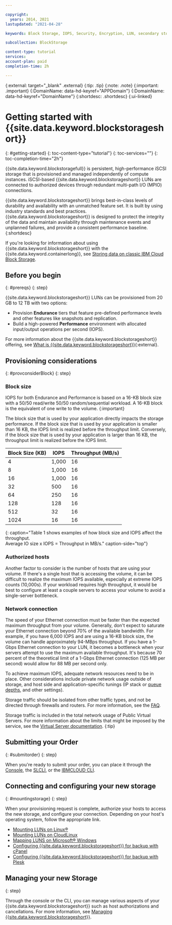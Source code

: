 ```yaml
---

copyright:
  years: 2014, 2021
lastupdated: "2021-04-28"

keywords: Block Storage, IOPS, Security, Encryption, LUN, secondary storage, mount storage, provision storage, ISCSI, MPIO, redundant

subcollection: BlockStorage

content-type: tutorial
services:
account-plan: paid
completion-time: 2h

---
```

{:external: target="_blank" .external}
{:tip: .tip}
{:note: .note}
{:important: .important}
{:DomainName: data-hd-keyref="APPDomain"}
{:DomainName: data-hd-keyref="DomainName"}
{:shortdesc: .shortdesc}
{:ui-linked}

# Getting started with {{site.data.keyword.blockstorageshort}}
{: #getting-started}
{: toc-content-type="tutorial"}
{: toc-services=""}
{: toc-completion-time="2h"}

{{site.data.keyword.blockstoragefull}} is persistent, high-performance iSCSI storage that is provisioned and managed independently of compute instances. iSCSI-based {{site.data.keyword.blockstorageshort}} LUNs are connected to authorized devices through redundant multi-path I/O (MPIO) connections.

{{site.data.keyword.blockstorageshort}} brings best-in-class levels of durability and availability with an unmatched feature set. It is built by using industry standards and best practices. {{site.data.keyword.blockstorageshort}} is designed to protect the integrity of the data and maintain availability through maintenance events and unplanned failures, and provide a consistent performance baseline.
{:shortdesc}

If you're looking for information about using {{site.data.keyword.blockstorageshort}} with the {{site.data.keyword.containerlong}}, see [Storing data on classic IBM Cloud Block Storage](/docs/containers?topic=containers-block_storage).

## Before you begin
{: #prereqs}
{: step}

{{site.data.keyword.blockstorageshort}} LUNs can be provisioned from 20 GB to 12 TB with two options: <br/>
- Provision **Endurance** tiers that feature pre-defined performance levels and other features like snapshots and replication.
- Build a high-powered **Performance** environment with allocated input/output operations per second (IOPS).

For more information about the {{site.data.keyword.blockstorageshort}} offering, see [What is {{site.data.keyword.blockstorageshort}}](https://www.ibm.com/cloud/block-storage){:external}.

## Provisioning considerations
{: #provconsiderBlock}
{: step}

### Block size

IOPS for both Endurance and Performance is based on a 16-KB block size with a 50/50 read/write 50/50 random/sequential workload. A 16-KB block is the equivalent of one write to the volume.
{:important}

The block size that is used by your application directly impacts the storage performance. If the block size that is used by your application is smaller than 16 KB, the IOPS limit is realized before the throughput limit. Conversely, if the block size that is used by your application is larger than 16 KB, the throughput limit is realized before the IOPS limit.

| Block Size (KB) | IOPS | Throughput (MB/s) |
|-----|-----|-----|
| 4 | 1,000 | 16 |
| 8 | 1,000 | 16 |
| 16 | 1,000 | 16 |
| 32 | 500 | 16 |
| 64 | 250 | 16 |
| 128 | 128 | 16 |
| 512 | 32 | 16 |
| 1024 | 16 | 16 |
{: caption="Table 1 shows examples of how block size and IOPS affect the throughput.<br/>Average IO size x IOPS = Throughput in MB/s." caption-side="top"}

### Authorized hosts

Another factor to consider is the number of hosts that are using your volume. If there's a single host that is accessing the volume, it can be difficult to realize the maximum IOPS available, especially at extreme IOPS counts (10,000s). If your workload requires high throughput, it would be best to configure at least a couple servers to access your volume to avoid a single-server bottleneck.

### Network connection

The speed of your Ethernet connection must be faster than the expected maximum throughput from your volume. Generally, don't expect to saturate your Ethernet connection beyond 70% of the available bandwidth. For example, if you have 6,000 IOPS and are using a 16-KB block size, the volume can handle approximately 94-MBps throughput. If you have a 1-Gbps Ethernet connection to your LUN, it becomes a bottleneck when your servers attempt to use the maximum available throughput. It's because 70 percent of the theoretical limit of a 1-Gbps Ethernet connection (125 MB per second) would allow for 88 MB per second only.

To achieve maximum IOPS, adequate network resources need to be in place. Other considerations include private network usage outside of storage, and host side and application-specific tunings (IP stack or [queue depths](/docs/BlockStorage?topic=BlockStorage-hostqueuesettings), and other settings).

Storage traffic should be isolated from other traffic types, and not be directed through firewalls and routers. For more information, see the [FAQ](/docs/BlockStorage?topic=BlockStorage-block-storage-faqs#isolatedstoragetraffic).

Storage traffic is included in the total network usage of Public Virtual Servers. For more information about the limits that might be imposed by the service, see the [Virtual Server documentation](/docs/virtual-servers?topic=virtual-servers-about-virtual-servers).
{:tip}

## Submitting your Order
{: #submitorder}
{: step}

When you're ready to submit your order, you can place it through the [Console](/docs/BlockStorage?topic=BlockStorage-orderingBlockStorage#orderingthroughConsole), the [SLCLI](/docs/BlockStorage?topic=BlockStorage-orderingBlockStorage#orderingthroughCLI), or the [IBMCLOUD CLI](/docs/cli?topic=cli-sl-block-storage#sl_block_volume_order).

## Connecting and configuring your new storage
{: #mountingstorage}
{: step}

When your provisioning request is complete, authorize your hosts to access the new storage, and configure your connection. Depending on your host's operating system, follow the appropriate link.
- [Mounting LUNs on Linux&reg;](/docs/BlockStorage?topic=BlockStorage-mountingLinux)
- [Mounting LUNs on CloudLinux](/docs/BlockStorage?topic=BlockStorage-mountingCloudLinux)
- [Mapping LUNS on Microsoft&reg; Windows](/docs/BlockStorage?topic=BlockStorage-mountingWindows)
- [Configuring {{site.data.keyword.blockstorageshort}} for backup with cPanel](/docs/BlockStorage?topic=BlockStorage-cPanelBackups)
- [Configuring {{site.data.keyword.blockstorageshort}} for backup with Plesk](/docs/BlockStorage?topic=BlockStorage-PleskBackups)

## Managing your new Storage
{: step}

Through the console or the CLI, you can manage various aspects of your {{site.data.keyword.blockstorageshort}} such as host authorizations and cancellations. For more information, see [Managing {{site.data.keyword.blockstorageshort}}](/docs/BlockStorage?topic=BlockStorage-managingstorage).
